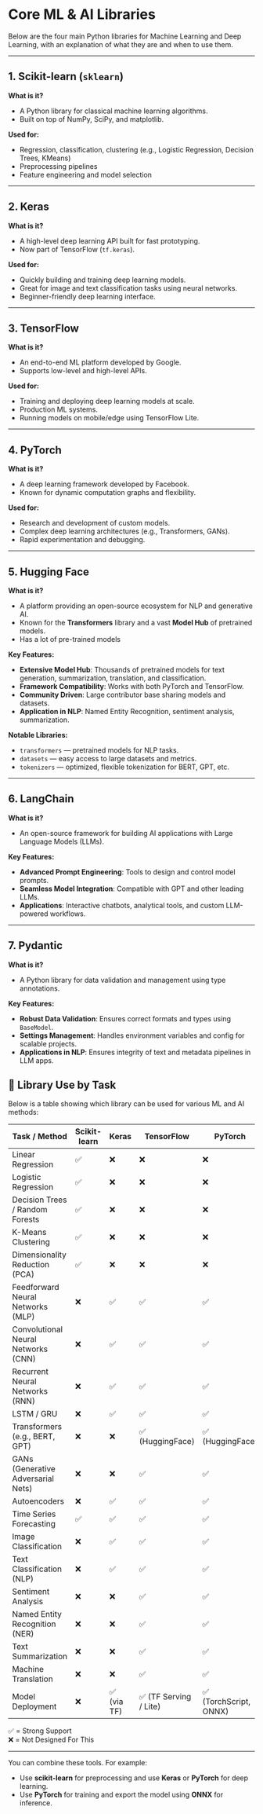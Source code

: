 # Core ML & AI Libraries

Below are the four main Python libraries for Machine Learning and Deep Learning, with an explanation of what they are and when to use them.

---

## 1. Scikit-learn (`sklearn`)

**What is it?**
- A Python library for classical machine learning algorithms.
- Built on top of NumPy, SciPy, and matplotlib.

**Used for:**
- Regression, classification, clustering (e.g., Logistic Regression, Decision Trees, KMeans)
- Preprocessing pipelines
- Feature engineering and model selection

---

## 2. Keras

**What is it?**
- A high-level deep learning API built for fast prototyping.
- Now part of TensorFlow (`tf.keras`).

**Used for:**
- Quickly building and training deep learning models.
- Great for image and text classification tasks using neural networks.
- Beginner-friendly deep learning interface.

---

## 3. TensorFlow

**What is it?**
- An end-to-end ML platform developed by Google.
- Supports low-level and high-level APIs.

**Used for:**
- Training and deploying deep learning models at scale.
- Production ML systems.
- Running models on mobile/edge using TensorFlow Lite.

---

## 4. PyTorch

**What is it?**
- A deep learning framework developed by Facebook.
- Known for dynamic computation graphs and flexibility.

**Used for:**
- Research and development of custom models.
- Complex deep learning architectures (e.g., Transformers, GANs).
- Rapid experimentation and debugging.

---

## 5. Hugging Face

**What is it?**
- A platform providing an open-source ecosystem for NLP and generative AI.  
- Known for the **Transformers** library and a vast **Model Hub** of pretrained models.
- Has a lot of pre-trained models

**Key Features:**
- **Extensive Model Hub**: Thousands of pretrained models for text generation, summarization, translation, and classification.  
- **Framework Compatibility**: Works with both PyTorch and TensorFlow.  
- **Community Driven**: Large contributor base sharing models and datasets.  
- **Application in NLP**: Named Entity Recognition, sentiment analysis, summarization.  

**Notable Libraries:**
- `transformers` — pretrained models for NLP tasks.  
- `datasets` — easy access to large datasets and metrics.  
- `tokenizers` — optimized, flexible tokenization for BERT, GPT, etc.

---

## 6. LangChain

**What is it?**
- An open-source framework for building AI applications with Large Language Models (LLMs).  

**Key Features:**
- **Advanced Prompt Engineering**: Tools to design and control model prompts.  
- **Seamless Model Integration**: Compatible with GPT and other leading LLMs.  
- **Applications**: Interactive chatbots, analytical tools, and custom LLM-powered workflows.

---

## 7. Pydantic

**What is it?**
- A Python library for data validation and management using type annotations.  

**Key Features:**
- **Robust Data Validation**: Ensures correct formats and types using `BaseModel`.  
- **Settings Management**: Handles environment variables and config for scalable projects.  
- **Applications in NLP**: Ensures integrity of text and metadata pipelines in LLM apps.  


## 🧠 Library Use by Task

Below is a table showing which library can be used for various ML and AI methods:

| Task / Method                       | Scikit-learn | Keras         | TensorFlow    | PyTorch       | Hugging Face   |
|------------------------------------|--------------|---------------|---------------|---------------|----------------|
| Linear Regression                  | ✅            | ❌            | ❌            | ❌            | ❌              |
| Logistic Regression                | ✅            | ❌            | ❌            | ❌            | ❌              |
| Decision Trees / Random Forests    | ✅            | ❌            | ❌            | ❌            | ❌              |
| K-Means Clustering                 | ✅            | ❌            | ❌            | ❌            | ❌              |
| Dimensionality Reduction (PCA)     | ✅            | ❌            | ❌            | ❌            | ❌              |
| Feedforward Neural Networks (MLP)  | ❌            | ✅            | ✅            | ✅            | ❌              |
| Convolutional Neural Networks (CNN)| ❌            | ✅            | ✅            | ✅            | ❌              |
| Recurrent Neural Networks (RNN)    | ❌            | ✅            | ✅            | ✅            | ❌              |
| LSTM / GRU                         | ❌            | ✅            | ✅            | ✅            | ❌              |
| Transformers (e.g., BERT, GPT)     | ❌            | ❌            | ✅ (HuggingFace) | ✅ (HuggingFace) | ✅              |
| GANs (Generative Adversarial Nets) | ❌            | ❌            | ✅            | ✅            | ❌              |
| Autoencoders                       | ❌            | ✅            | ✅            | ✅            | ❌              |
| Time Series Forecasting            | ✅            | ✅            | ✅            | ✅            | ❌              |
| Image Classification               | ❌            | ✅            | ✅            | ✅            | ❌              |
| Text Classification (NLP)          | ❌            | ✅            | ✅            | ✅            | ✅              |
| Sentiment Analysis                 | ❌            | ❌            | ✅            | ✅            | ✅              |
| Named Entity Recognition (NER)     | ❌            | ❌            | ✅            | ✅            | ✅              |
| Text Summarization                 | ❌            | ❌            | ✅            | ✅            | ✅              |
| Machine Translation                | ❌            | ❌            | ✅            | ✅            | ✅              |
| Model Deployment                   | ❌            | ✅ (via TF)    | ✅ (TF Serving / Lite) | ✅ (TorchScript, ONNX) | ❌              |


✅ = Strong Support  
❌ = Not Designed For This

---

You can combine these tools. For example:
- Use **scikit-learn** for preprocessing and use **Keras** or **PyTorch** for deep learning.
- Use **PyTorch** for training and export the model using **ONNX** for inference.
